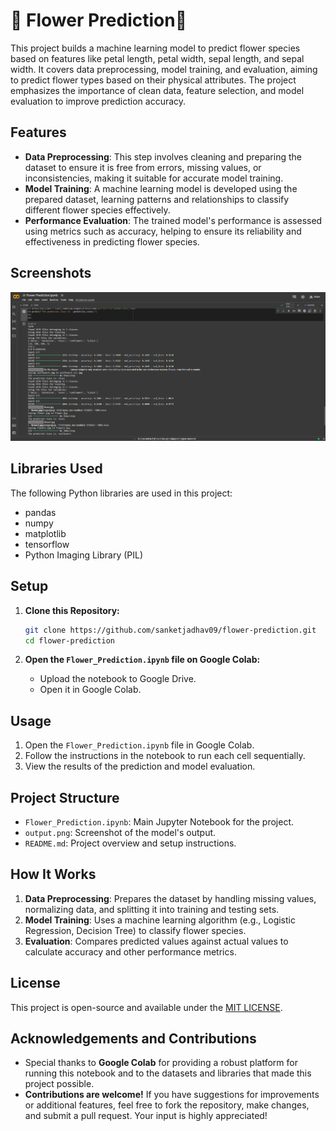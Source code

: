 # 🌺 Flower Prediction🌻

This project builds a machine learning model to predict flower species based on features like petal length, petal width, sepal length, and sepal width. It covers data preprocessing, model training, and evaluation, aiming to predict flower types based on their physical attributes. The project emphasizes the importance of clean data, feature selection, and model evaluation to improve prediction accuracy.

## Features

- **Data Preprocessing**: This step involves cleaning and preparing the dataset to ensure it is free from errors, missing values, or inconsistencies, making it suitable for accurate model training.
- **Model Training**: A machine learning model is developed using the prepared dataset, learning patterns and relationships to classify different flower species effectively.
- **Performance Evaluation**: The trained model's performance is assessed using metrics such as accuracy, helping to ensure its reliability and effectiveness in predicting flower species.

## Screenshots

![Flower Prediction Screenshot](Output.png)

## Libraries Used

The following Python libraries are used in this project:

- pandas
- numpy
- matplotlib
- tensorflow
- Python Imaging Library (PIL)
  
## Setup

1. **Clone this Repository:**
   ```bash
   git clone https://github.com/sanketjadhav09/flower-prediction.git
   cd flower-prediction
   ```

2. **Open the `Flower_Prediction.ipynb` file on Google Colab:**
   - Upload the notebook to Google Drive.
   - Open it in Google Colab.

## Usage

1. Open the `Flower_Prediction.ipynb` file in Google Colab.
2. Follow the instructions in the notebook to run each cell sequentially.
3. View the results of the prediction and model evaluation.

## Project Structure

- `Flower_Prediction.ipynb`: Main Jupyter Notebook for the project.
- `output.png`: Screenshot of the model's output.
- `README.md`: Project overview and setup instructions.
  
## How It Works

1. **Data Preprocessing**: Prepares the dataset by handling missing values, normalizing data, and splitting it into training and testing sets.
2. **Model Training**: Uses a machine learning algorithm (e.g., Logistic Regression, Decision Tree) to classify flower species.
3. **Evaluation**: Compares predicted values against actual values to calculate accuracy and other performance metrics.

## License

This project is open-source and available under the [MIT LICENSE](LICENSE).

## Acknowledgements and Contributions

- Special thanks to **Google Colab** for providing a robust platform for running this notebook and to the datasets and libraries that made this project possible.
- **Contributions are welcome!** If you have suggestions for improvements or additional features, feel free to fork the repository, make changes, and submit a pull request. Your input is highly appreciated!

